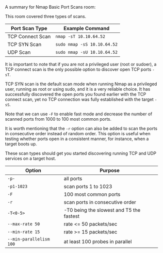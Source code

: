 
A summary for Nmap Basic Port Scans room:

This room covered three types of scans.

| Port Scan Type | Example Command |
| ---- | ---- |
| TCP Connect Scan | `nmap -sT 10.10.64.52` |
| TCP SYN Scan | `sudo nmap -sS 10.10.64.52` |
| UDP Scan | `sudo nmap -sU 10.10.64.52` |

It is important to note that if you are not a privileged user (root or sudoer), a TCP connect scan is the only possible option to discover open TCP ports `-sT`.

TCP SYN scan is the default scan mode when running Nmap as a privileged user, running as root or using sudo, and it is a very reliable choice. It has successfully discovered the open ports you found earlier with the TCP connect scan, yet no TCP connection was fully established with the target `-sS`.

Note that we can use `-F` to enable fast mode and decrease the number of scanned ports from 1000 to 100 most common ports.

It is worth mentioning that the `-r` option can also be added to scan the ports in consecutive order instead of random order. This option is useful when testing whether ports open in a consistent manner, for instance, when a target boots up.

These scan types should get you started discovering running TCP and UDP services on a target host.

| Option | Purpose |
| ---- | ---- |
| `-p-` | all ports |
| `-p1-1023` | scan ports 1 to 1023 |
| `-F` | 100 most common ports |
| `-r` | scan ports in consecutive order |
| `-T<0-5>` | -T0 being the slowest and T5 the fastest |
| `--max-rate 50` | rate <= 50 packets/sec |
| `--min-rate 15` | rate >= 15 packets/sec |
| `--min-parallelism 100` | at least 100 probes in parallel |
